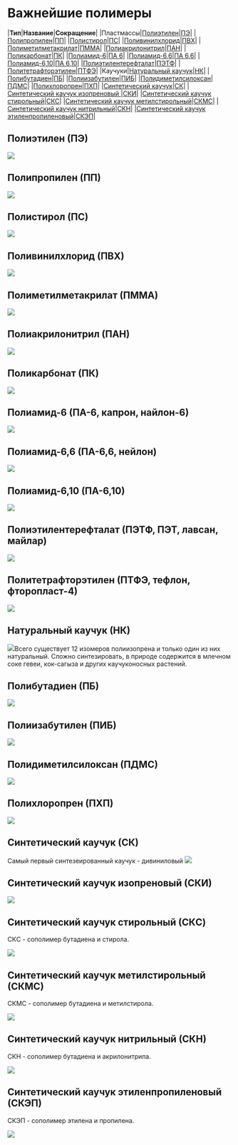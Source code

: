 # Важнейшие полимеры

|**Тип**|**Название**|**Сокращение**|
|Пластмассы|[Полиэтилен](#pe)|[ПЭ](#pe)|
|[Полипропилен](#pp)|[ПП](#pp)|
|[Полистирол](#ps)|[ПС](#ps)|
|[Поливинилхлорид](#pvh)|[ПВХ](#pvh)|
|[Полиметилметакрилат](#pmma)|[ПММА](#pmma)|
|[Полиакрилонитрил](#pan)|[ПАН](#pan)|
|[Поликарбонат](#pk)|[ПК](#pk)|
|[Полиамид-6](#pa-6)|[ПА 6](#pa-6)|
|[Полиамид-6,6](#pa-6-6)|[ПА 6,6](#pa-6-6)|
|[Полиамид-6,10](#pa-6-10)|[ПА 6,10](#pa-6-10)|
|[Полиэтилентерефталат](#petf)|[ПЭТФ](#petf)|
|[Политетрафторэтилен](#ptfe)|[ПТФЭ](#ptfe)|
|Каучуки|[Натуральный каучук](#nk)|[НК](#nk)|
|[Полибутадиен](#pb)|[ПБ](#pb)|
|[Полиизабутилен](#pib)|[ПИБ](#pib)|
|[Полидиметилсилоксан](#pdms)|[ПДМС](#pdms)|
|[Полихлоропрен](#php)|[ПХП](#php)|
|[Синтетический каучук](#sk)|[СК](#sk)|
|[Синтетический каучук изопреновый ](#ski)|[СКИ](#ski)|
|[Синтетический каучук стирольный](#sks)|[СКС](#sks)|
|[Синтетический каучук метилстирольный](#skms)|[СКМС](#skms)|
|[Синтетический каучук нитрильный](#skn)|[СКН](#skn)|
|[Синтетический каучук этиленпропиленовый](#skep)|[СКЭП](#skep)|

## Полиэтилен (ПЭ)

![](../images/vms/vazhnejshie-polimery/2_clip_image001.png)

## Полипропилен (ПП)

![](../images/vms/vazhnejshie-polimery/2_clip_image001_0000.png)

## Полистирол (ПС)

![](../images/vms/vazhnejshie-polimery/2_clip_image001_0001.png)

## Поливинилхлорид (ПВХ)

![](../images/vms/vazhnejshie-polimery/2_clip_image001_0002.png)

## Полиметилметакрилат (ПММА)

![](../images/vms/vazhnejshie-polimery/2_clip_image001_0003.png)

## Полиакрилонитрил (ПАН)

![](../images/vms/vazhnejshie-polimery/2_clip_image001_0004.png)

## Поликарбонат (ПК)

![](../images/vms/vazhnejshie-polimery/1st_clip_image001_0006.png)

## Полиамид-6 (ПА-6, капрон, найлон-6)

![](../images/vms/vazhnejshie-polimery/2_clip_image001_0005.png)

## Полиамид-6,6 (ПА-6,6, нейлон)

![](../images/vms/vazhnejshie-polimery/2_clip_image001_0006.png)

## Полиамид-6,10 (ПА-6,10)

![](../images/vms/vazhnejshie-polimery/2_clip_image001_0007.png)

## Полиэтилентерефталат (ПЭТФ, ПЭТ, лавсан, майлар)

![](../images/vms/vazhnejshie-polimery/1st_clip_image001_0004.png)

## Политетрафторэтилен (ПТФЭ, тефлон, фторопласт-4)

![](../images/vms/vazhnejshie-polimery/2_clip_image001_0008.png)

## Натуральный каучук (НК)

![](../images/vms/vazhnejshie-polimery/2_clip_image001_0009.png)Всего существует 12 изомеров полиизопрена и только один из них натуральный. Сложно синтезировать, в природе содержится в млечном соке гевеи, кок-сагыза и других каучуконосных растений.

## Полибутадиен (ПБ)

![](../images/vms/vazhnejshie-polimery/2_clip_image001_0010.png)

## Полиизабутилен (ПИБ)

![](../images/vms/vazhnejshie-polimery/2_clip_image001_0011.png)

## Полидиметилсилоксан (ПДМС)

![](../images/vms/vazhnejshie-polimery/1st_clip_image001_0008.png)

## Полихлоропрен (ПХП)

![](../images/vms/vazhnejshie-polimery/1st_clip_image001_0002.png)

## Синтетический каучук (СК)

Самый первый синтезеированный каучук - дивиниловый ![](../images/vms/vazhnejshie-polimery/2_clip_image001_0012.png)

## Синтетический каучук изопреновый (СКИ)

![](../images/vms/vazhnejshie-polimery/2_clip_image001_0013.png)

## Синтетический каучук стирольный (СКC)

СКC - сополимер бутадиена и стирола.

![](../images/vms/vazhnejshie-polimery/2_clip_image001_0014.png)

## Синтетический каучук метилстирольный (СКМС)

СКМС - сополимер бутадиена и метилстирола.

![](../images/vms/vazhnejshie-polimery/2_clip_image001_0015.png)

## Синтетический каучук нитрильный (СКН)

СКН - сополимер бутадиена и акрилонитрила.

![](../images/vms/vazhnejshie-polimery/2_clip_image001_0016.png)

## Синтетический каучук этиленпропиленовый (СКЭП)

СКЭП - сополимер этилена и пропилена.

![](../images/vms/vazhnejshie-polimery/2_clip_image001_0017.png)

 

